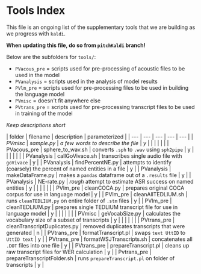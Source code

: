 # Tools Index

This file is an ongoing list of the supplementary tools that we are building as we progress with `kaldi`.
 
**When updating this file, do so from `pitchKaldi` branch!**

Below are the subfolders for `tools/`:

- `PVacous_pre` = scripts used for pre-processing of acoustic files to be used in the model
- `PVanalysis` = scripts used in the analysis of model results
- `PVlm_pre` = scripts used for pre-processing files to be used in building the language model
- `PVmisc` = doesn't fit anywhere else
- `PVtrans_pre` = scripts used for pre-processing transcript files to be used in training of the model 

*Keep descriptions short*

| folder | filename | description | parameterized | 
| --- | --- | --- | --- | --- |
| *PVmisc* | *sample.py* | *a few words to describe the file* | *y* |
| | | | | <!--- keeps a blank line between folder types -->
| PVacous_pre | sphere_to_wav.sh | converts `.sph` to `.wav` using `sph2pipe` | y |
| | | | | <!--- keeps a blank line between folder types -->
| PVanalysis | callGoVivace.sh | transcribes single audio file with `goVivace` | y |
| PVanalysis | findPercentNE.py | attempts to identify (coarsely) the percent of named entities in a file | y |
| PVanalysis | makeDataFrame.py | makes a `pandas` dataframe out of a `.results` file | y |
| PVanalysis | NE-rate.py | *rough* attempt to estimate ASR success on named entities | y |
| | | | | <!--- keeps a blank line between folder types -->
| PVlm_pre | cleanCOCA.py | prepares original COCA corpus for use in language model | y |
| PVlm_pre | cleanAllTEDLIUM.sh | runs `cleanTEDLIUM.py` on entire folder of `.stm` files | y |
| PVlm_pre | cleanTEDLIUM.py | prepares single TEDLIUM transcript file for use in language model | y |
| | | | | <!--- keeps a blank line between folder types -->
| PVmisc | geVocabSize.py | calculates the vocabulary size of a subset of transcripts | y | 
| | | | | <!--- keeps a blank line between folder types -->
| PVtrans_pre | cleanTranscriptDuplicates.py | removed duplicates transcripts that were generated | n |
| PVtrans_pre | formatTranscript.pl | swaps `text UttID` to `UttID text` | y | 
| PVtrans_pre | formatWSJTranscripts.sh | concatenates all `.DOT` files into one file | y |
| PVtrans_pre | prepareTranscript.pl | cleans up raw transcript files for WER calculation | y |
| Pvtrans_pre | prepareTranscriptFolder.sh | runs `prepareTranscript.pl` on folder of transcripts | y |

